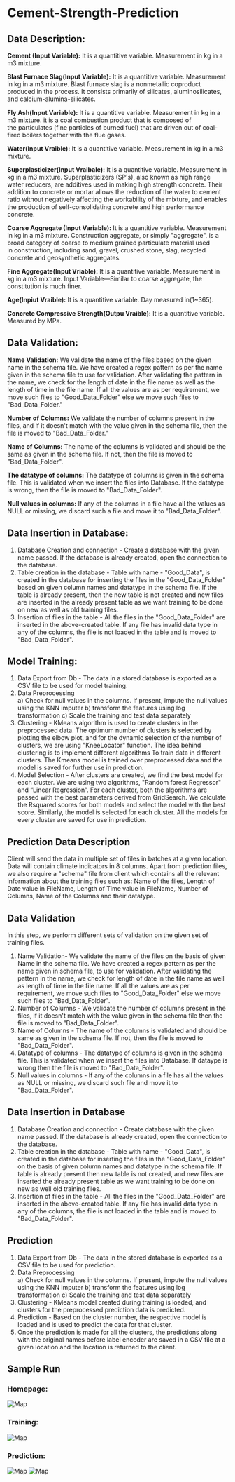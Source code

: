 # Cement-Strength-Prediction
## Data Description:

**Cement (Input Variable):** It is a quantitive variable. Measurement in kg in a m3 mixture.

**Blast Furnace Slag(Input Variable):** It is a quantitive variable. Measurement in kg in a m3 mixture. Blast furnace slag is a nonmetallic coproduct produced in the process. It consists primarily of silicates, aluminosilicates, and calcium-alumina-silicates.

**Fly Ash(Input Variable):** It is a quantitive variable. Measurement in kg in a m3 mixture. it is a coal combustion product that is composed of the particulates (fine particles of burned fuel) that are driven out of coal-fired boilers together with the flue gases.

**Water(Input Vraible):** It is a quantitive variable. Measurement in kg in a m3 mixture.

**Superplasticizer(Input Vraibale):** It is a quantitive variable. Measurement in kg in a m3 mixture. Superplasticizers (SP's), also known as high range water reducers, are additives used in making high strength concrete. Their addition to concrete or mortar allows the reduction of the water to cement ratio without negatively affecting the workability of the mixture, and enables the production of self-consolidating concrete and high performance concrete.

**Coarse Aggregate (Input Variable):** It is a quantitive variable. Measurement in kg in a m3 mixture. Construction aggregate, or simply "aggregate", is a broad category of coarse to medium grained particulate material used in construction, including sand, gravel, crushed stone, slag, recycled concrete and geosynthetic aggregates.

**Fine Aggregate(Input Vriable):** It is a quantitive variable. Measurement in kg in a m3 mixture. Input Variable—Similar to coarse aggregate, the constitution is much finer.

**Age(Inpiut Vraible):** It is a quantitive variable. Day measured in(1~365).

**Concrete Compressive Strength(Outpu Vraible):** It is a quantitive variable. Measured by MPa.

## Data Validation:

**Name Validation:** We validate the name of the files based on the given name in the schema file. We have created a regex pattern as per the name given in the schema file to use for validation. After validating the pattern in the name, we check for the length of date in the file name as well as the length of time in the file name. If all the values are as per requirement, we move such files to "Good_Data_Folder" else we move such files to "Bad_Data_Folder."

**Number of Columns:** We validate the number of columns present in the files, and if it doesn't match with the value given in the schema file, then the file is moved to "Bad_Data_Folder."

**Name of Columns:** The name of the columns is validated and should be the same as given in the schema file. If not, then the file is moved to "Bad_Data_Folder".

**The datatype of columns:** The datatype of columns is given in the schema file. This is validated when we insert the files into Database. If the datatype is wrong, then the file is moved to "Bad_Data_Folder".

**Null values in columns:** If any of the columns in a file have all the values as NULL or missing, we discard such a file and move it to "Bad_Data_Folder".

## Data Insertion in Database:

1) Database Creation and connection - Create a database with the given name passed. If the database is already created, open the connection to the database.
3) Table creation in the database - Table with name - "Good_Data", is created in the database for inserting the files in the "Good_Data_Folder" based on given column names and datatype in the schema file. If the table is already present, then the new table is not created and new files are inserted in the already present table as we want training to be done on new as well as old training files.     
5) Insertion of files in the table - All the files in the "Good_Data_Folder" are inserted in the above-created table. If any file has invalid data type in any of the columns, the file is not loaded in the table and is moved to "Bad_Data_Folder".

## Model Training:

1) Data Export from Db - The data in a stored database is exported as a CSV file to be used for model training.
2) Data Preprocessing  
   a) Check for null values in the columns. If present, impute the null values using the KNN imputer
   b) transform the features using log transformation
   c) Scale the training and test data separately 
3) Clustering - KMeans algorithm is used to create clusters in the preprocessed data. The optimum number of clusters is selected by plotting the elbow plot, and for the dynamic selection of the number of clusters, we are using "KneeLocator" function. The idea behind clustering is to implement different algorithms
   To train data in different clusters. The Kmeans model is trained over preprocessed data and the model is saved for further use in prediction.
4) Model Selection - After clusters are created, we find the best model for each cluster. We are using two algorithms, "Random forest Regressor" and “Linear Regression”. For each cluster, both the algorithms are passed with the best parameters derived from GridSearch. We calculate the Rsquared scores for both models and select the model with the best score. Similarly, the model is selected for each cluster. All the models for every cluster are saved for use in prediction. 

## Prediction Data Description

Client will send the data in multiple set of files in batches at a given location. Data will contain climate indicators in 8 columns.
Apart from prediction files, we also require a "schema" file from client which contains all the relevant information about the training files such as:
Name of the files, Length of Date value in FileName, Length of Time value in FileName, Number of Columns, Name of the Columns and their datatype.

## Data Validation

In this step, we perform different sets of validation on the given set of training files.  
1) Name Validation- We validate the name of the files on the basis of given Name in the schema file. We have created a regex pattern as per the name given in schema file, to use for validation. After validating the pattern in the name, we check for length of date in the file name as well as length of time in the file name. If all the values are as per requirement, we move such files to "Good_Data_Folder" else we move such files to "Bad_Data_Folder". 
2) Number of Columns - We validate the number of columns present in the files, if it doesn't match with the value given in the schema file then the file is moved to "Bad_Data_Folder". 
3) Name of Columns - The name of the columns is validated and should be same as given in the schema file. If not, then the file is moved to "Bad_Data_Folder". 
4) Datatype of columns - The datatype of columns is given in the schema file. This is validated when we insert the files into Database. If dataype is wrong then the file is moved to "Bad_Data_Folder". 
5) Null values in columns - If any of the columns in a file has all the values as NULL or missing, we discard such file and move it to "Bad_Data_Folder".

## Data Insertion in Database 

1) Database Creation and connection - Create database with the given name passed. If the database is already created, open the connection to the database. 
2) Table creation in the database - Table with name - "Good_Data", is created in the database for inserting the files in the "Good_Data_Folder" on the basis of given column names and datatype in the schema file. If table is already present then new table is not created, and new files are inserted the already present table as we want training to be done on new as well old training files.     
3) Insertion of files in the table - All the files in the "Good_Data_Folder" are inserted in the above-created table. If any file has invalid data type in any of the columns, the file is not loaded in the table and is moved to "Bad_Data_Folder".

## Prediction 

1) Data Export from Db - The data in the stored database is exported as a CSV file to be used for prediction.
2) Data Preprocessing   
   a) Check for null values in the columns. If present, impute the null values using the KNN imputer
   b) transform the features using log transformation
   c) Scale the training and test data separately 
3) Clustering - KMeans model created during training is loaded, and clusters for the preprocessed prediction data is predicted.
4) Prediction - Based on the cluster number, the respective model is loaded and is used to predict the data for that cluster.
5) Once the prediction is made for all the clusters, the predictions along with the original names before label encoder are saved in a CSV file at a given location and the location is returned to the client.

## Sample Run
   ### Homepage:
   ![Map](https://github.com/das-ankur/Cement-Strength-Prediction/blob/28ffb61430e13327ed7ae5f6413e268762f6aff7/Sample_Run/homepage.jpg)
   ### Training:
   ![Map](https://github.com/das-ankur/Cement-Strength-Prediction/blob/28ffb61430e13327ed7ae5f6413e268762f6aff7/Sample_Run/Screenshot%202022-01-27%20122740.jpg)
   ### Prediction:
   ![Map](https://github.com/das-ankur/Cement-Strength-Prediction/blob/28ffb61430e13327ed7ae5f6413e268762f6aff7/Sample_Run/pred1.jpg)
   ![Map](https://github.com/das-ankur/Cement-Strength-Prediction/blob/main/Sample_Run/pred2.jpg)
